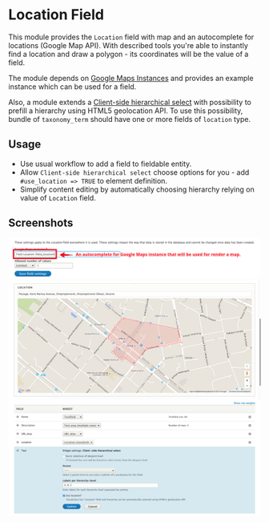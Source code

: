 # Location Field

This module provides the `Location` field with map and an autocomplete for locations (Google Map API). With described tools you're able to instantly find a location and draw a polygon - its coordinates will be the value of a field.

The module depends on [Google Maps Instances](https://www.drupal.org/project/googlemaps) and provides an example instance which can be used for a field.

Also, a module extends a [Client-side hierarchical select](https://www.drupal.org/project/cshs) with possibility to prefill a hierarchy using HTML5 geolocation API. To use this possibility, bundle of `taxonomy_term` should have one or more fields of `location` type.

## Usage

- Use usual workflow to add a field to fieldable entity.
- Allow `Client-side hierarchical select` choose options for you - add `#use_location => TRUE` to element definition.
- Simplify content editing by automatically choosing hierarchy relying on value of `Location` field.

## Screenshots

![Create a field](docs/screenshots/field-creation.png)
![Edit field value](docs/screenshots/field-editing.png)
![Field widget settings](docs/screenshots/field-widget.png)
